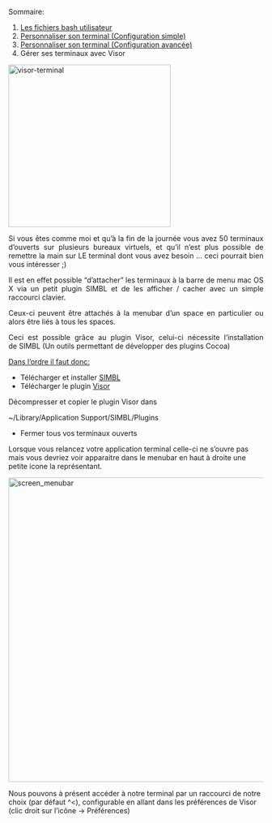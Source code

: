 
Sommaire:

1.  [Les fichiers bash utilisateur][1]
2.  [Personnaliser son terminal (Configuration simple)][2]
3.  [Personnaliser son terminal (Configuration avancée)][3]
4.  Gérer ses terminaux avec Visor

<div class="ngg-gallery-singlepic-image ngg-left" style="max-width: 320px">
  <a href="http://old-blog.elao.dev/wp-content/gallery/macosx/visor-terminal.png"
		     title=""
             data-src="http://old-blog.elao.dev/wp-content/gallery/macosx/visor-terminal.png"
             data-thumbnail="http://old-blog.elao.dev/wp-content/gallery/macosx/thumbs/thumbs_visor-terminal.png"
             data-image-id="2"
             data-title="visor-terminal"
             data-description=""
             target='_self'
             class="shutterset_c070d9f2fc8dd2c90c7700c86a29c890"> <img class="ngg-singlepic"
             src="http://www.elao.com/blog/nextgen-image/2/320x240x100/6c0c78b5d8c4f8c0bceab3083080c863"
             alt="visor-terminal"
             title="visor-terminal"
              width="320" /> </a>
</div>

<span></span> 

<p style="text-align: justify;">
  Si vous êtes comme moi et qu&#8217;à la fin de la journée vous avez 50 terminaux d&#8217;ouverts sur plusieurs bureaux virtuels, et qu&#8217;il n&#8217;est plus possible de remettre la main sur LE terminal dont vous avez besoin &#8230; ceci pourrait bien vous intéresser ;)
</p>

<p style="text-align: justify;">
  Il est en effet possible &#8220;d&#8217;attacher&#8221; les terminaux à la barre de menu mac OS X via un petit plugin SIMBL et de les afficher / cacher avec un simple raccourci clavier.
</p>

<p style="text-align: justify;">
  Ceux-ci peuvent être attachés à la menubar d&#8217;un space en particulier ou alors être liés à tous les spaces.
</p>

<p style="text-align: justify;">
  Ceci est possible grâce au plugin Visor, celui-ci nécessite l&#8217;installation de SIMBL (Un outils permettant de développer des plugins Cocoa)
</p>

<span style="text-decoration: underline;">Dans l&#8217;ordre il faut donc:</span>

*   Télécharger et installer <a title="SIMBL" href="http://www.culater.net/software/SIMBL/SIMBL.php" target="_blank">SIMBL</a>
*   Télécharger le plugin <a title="Visor" href="http://visor.binaryage.com/" target="_blank">Visor</a>

Décompresser et copier le plugin Visor dans

<div class="codecolorer-container bash vibrant" style="overflow:auto;white-space:nowrap;width:100%;">
  <div class="bash codecolorer">
    ~<span class="sy0">/</span>Library<span class="sy0">/</span>Application Support<span class="sy0">/</span>SIMBL<span class="sy0">/</span>Plugins
  </div>
</div>

*   Fermer tous vos terminaux ouverts

Lorsque vous relancez votre application terminal celle-ci ne s&#8217;ouvre pas mais vous devriez voir apparaitre dans le menubar en haut à droite une petite icone la représentant.

<div class="ngg-gallery-singlepic-image ngg-center" style="max-width: 600px">
  <a href="http://old-blog.elao.dev/wp-content/gallery/macosx/screen_menubar.png"
		     title=""
             data-src="http://old-blog.elao.dev/wp-content/gallery/macosx/screen_menubar.png"
             data-thumbnail="http://old-blog.elao.dev/wp-content/gallery/macosx/thumbs/thumbs_screen_menubar.png"
             data-image-id="1"
             data-title="screen_menubar"
             data-description=""
             target='_self'
             class="shutterset_7b5136f852f7f2d1fad48ffbd4300eda"> <img class="ngg-singlepic"
             src="http://www.elao.com/blog/nextgen-image/1/600x240x100/e5aaa7c86935cedbfedadc68cb15a246"
             alt="screen_menubar"
             title="screen_menubar"
              width="600" /> </a>
</div>

<span></span> 

Nous pouvons à présent accéder à notre terminal par un raccourci de notre choix (par défaut ^<), configurable en allant dans les préférences de Visor (clic droit sur l&#8217;icône -> Préférences)

 [1]: /blog/mac-os/terminal/les-fichiers-bash-utilisateur.html "Les fichiers bash utilisateur"
 [2]: /blog/mac-os/personnaliser-son-terminal-sous-mac-osx.html "Personnaliser son terminal sous mac OSX"
 [3]: /blog/mac-os/terminal/personnaliser-son-terminal-sous-mac-osx-configuration-avancee.html "Personnaliser son terminal mac OSX"